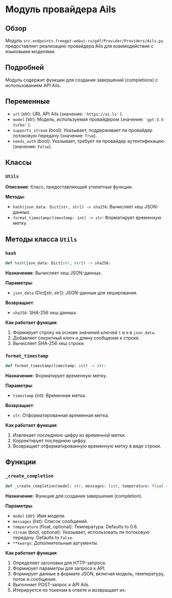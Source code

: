 # Модуль провайдера Ails

## Обзор

Модуль `src.endpoints.freegpt-webui-ru/g4f/Provider/Providers/Ails.py` предоставляет реализацию провайдера Ails для взаимодействия с языковыми моделями.

## Подробней

Модуль содержит функции для создания завершений (completions) с использованием API Ails.

## Переменные

*   `url` (str): URL API Ails (значение: `'https://ai.ls'` ).
*   `model` (str): Модель, используемая провайдером (значение: `'gpt-3.5-turbo'` ).
*   `supports_stream` (bool): Указывает, поддерживает ли провайдер потоковую передачу (значение: `True`).
*   `needs_auth` (bool): Указывает, требует ли провайдер аутентификацию (значение: `False`).

## Классы

### `Utils`

**Описание**: Класс, предоставляющий утилитные функции.

**Методы**:

*   `hash(json_data: Dict[str, str]) -> sha256`: Вычисляет хеш JSON-данных.
*   `format_timestamp(timestamp: int) -> str`: Форматирует временную метку.

## Методы класса `Utils`

### `hash`

```python
def hash(json_data: Dict[str, str]) -> sha256:
```

**Назначение**: Вычисляет хеш JSON-данных.

**Параметры**:

*   `json_data` (Dict[str, str]): JSON-данные для хеширования.

**Возвращает**:

*   `sha256`: SHA-256 хеш данных.

**Как работает функция**:

1.  Формирует строку на основе значений ключей `t` и `m` в `json_data`.
2.  Добавляет секретный ключ и длину сообщения к строке.
3.  Вычисляет SHA-256 хеш строки.

### `format_timestamp`

```python
def format_timestamp(timestamp: int) -> str:
```

**Назначение**: Форматирует временную метку.

**Параметры**:

*   `timestamp` (int): Временная метка.

**Возвращает**:

*   `str`: Отформатированная временная метка.

**Как работает функция**:

1.  Извлекает последнюю цифру из временной метки.
2.  Корректирует последнюю цифру.
3.  Возвращает отформатированную временную метку в виде строки.

## Функции

### `_create_completion`

```python
def _create_completion(model: str, messages: list, temperature: float = 0.6, stream: bool = False, **kwargs):
```

**Назначение**: Функция для создания завершения (completion).

**Параметры**:

*   `model` (str): Имя модели.
*   `messages` (list): Список сообщений.
*   `temperature` (float, optional): Температура. Defaults to 0.6.
*   `stream` (bool, optional): Указывает, использовать ли потоковую передачу. Defaults to `False`.
*   `**kwargs`: Дополнительные аргументы.

**Как работает функция**:

1.  Определяет заголовки для HTTP-запроса.
2.  Формирует параметры для запроса к API.
3.  Формирует данные в формате JSON, включая модель, температуру, поток и сообщения.
4.  Выполняет POST-запрос к API Ails.
5.  Итерируется по токенам в ответе и возвращает их.